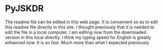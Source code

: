 PyJSKDR
=======
The readme file can be edited in this web page. 
It is convenient so as to edit this readme file directly in this site. I thought previously that it is needed to edit the file in a local computer.
I am editing now from the downloaded version in this local directly. I think my typing speed for English is greatly enhanced now. It is so fast. Much more than what I expected previously. 
